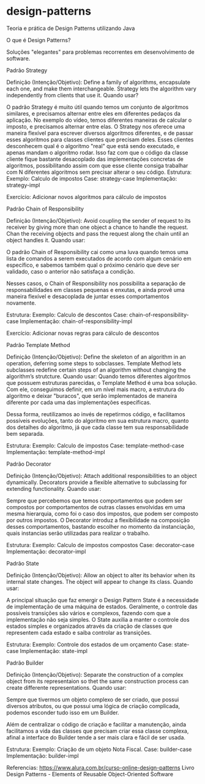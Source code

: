 # design-patterns
Teoria e prática de Design Patterns utilizando Java

O que é Design Patterns?

Soluções "elegantes" para problemas recorrentes em desenvolvimento de software.

Padrão Strategy

Definição (Intenção/Objetivo): Define a family of algorithms, encapsulate each one, and make them interchangeable. Strategy lets the algorithm vary independently from clients that use it.
Quando usar?

O padrão Strategy é muito útil quando temos um conjunto de algoritmos similares, e precisamos alternar entre eles em diferentes pedaços da aplicação.
No exemplo do vídeo, temos diferentes maneiras de calcular o imposto, e precisamos alternar entre elas.
O Strategy nos oferece uma maneira flexível para escrever diversos algoritmos diferentes, e de passar esses algoritmos para classes clientes que precisam deles. Esses clientes desconhecem qual é o algoritmo "real" que está sendo executado, e apenas mandam o algoritmo rodar. Isso faz com que o código da classe cliente fique bastante desacoplado das implementações concretas de algoritmos, possibilitando assim com que esse cliente consiga trabalhar com N diferentes algoritmos sem precisar alterar o seu código.
Estrutura: 
Exemplo: Calculo de impostos
Case: strategy-case
Implementação: strategy-impl

Exercício: Adicionar novos algoritmos para cálculo de impostos

Padrão Chain of Responsibility

Definição (Intenção/Objetivo): Avoid coupling the sender of request to its receiver by giving more than one object a chance to handle the request. Chan the receiving objects and pass the request along the chain until an object handles it.
Quando usar:

O padrão Chain of Responsibility cai como uma luva quando temos uma lista de comandos a serem executados de acordo com algum cenário em específico, e sabemos também qual o próximo cenário que deve ser validado, caso o anterior não satisfaça a condição.

Nesses casos, o Chain of Responsibility nos possibilita a separação de responsabilidades em classes pequenas e enxutas, e ainda provê uma maneira flexível e desacoplada de juntar esses comportamentos novamente.

Estrutura: 
Exemplo: Calculo de descontos
Case: chain-of-responsibility-case
Implementação: chain-of-responsibility-impl

Exercício: Adicionar novas regras para cálculo de descontos

Padrão Template Method

Definição (Intenção/Objetivo): Define the skeleton of an algorithm in an operation, deferring some steps to sobclasses. Template Method lets subclasses redefine certain steps of an algorithm without changing the algorithm’s strutcture.
Quando usar:
Quando temos diferentes algoritmos que possuem estruturas parecidas, o Template Method é uma boa solução. Com ele, conseguimos definir, em um nível mais macro, a estrutura do algoritmo e deixar "buracos", que serão implementados de maneira diferente por cada uma das implementações específicas.

Dessa forma, reutilizamos ao invés de repetirmos código, e facilitamos possíveis evoluções, tanto do algoritmo em sua estrutura macro, quanto dos detalhes do algoritmo, já que cada classe tem sua responsabilidade bem separada.

Estrutura: 
Exemplo: Calculo de impostos
Case: template-method-case
Implementação: template-method-impl


Padrão Decorator

Definição (Intenção/Objetivo): Attach additional responsibilities to an object dynamically. Decorators provide a flexible alternative to subclassing for extending functionality.
Quando usar:

Sempre que percebemos que temos comportamentos que podem ser compostos por comportamentos de outras classes envolvidas em uma mesma hierarquia, como foi o caso dos impostos, que podem ser composto por outros impostos. O Decorator introduz a flexibilidade na composição desses comportamentos, bastando escolher no momento da instanciação, quais instancias serão utilizadas para realizar o trabalho.

Estrutura: 
Exemplo: Calculo de impostos compostos
Case: decorator-case
Implementação: decorator-impl

Padrão State

Definição (Intenção/Objetivo): Allow an object to alter its behavior when its internal state changes. The object will appear to change its class.
Quando usar:

A principal situação que faz emergir o Design Pattern State é a necessidade de implementação de uma máquina de estados. Geralmente, o controle das possíveis transições são vários e complexos, fazendo com que a implementação não seja simples. O State auxilia a manter o controle dos estados simples e organizados através da criação de classes que representem cada estado e saiba controlar as transições.

Estrutura: 
Exemplo: Controle dos estados de um orçamento
Case: state-case
Implementação: state-impl

Padrão Builder

Definição (Intenção/Objetivo): Separate the construction of a complex object from its representaion so thet the same construction process can create differente representations.
Quando usar:

Sempre que tivermos um objeto complexo de ser criado, que possui diversos atributos, ou que possui uma lógica de criação complicada, podemos esconder tudo isso em um Builder.

Além de centralizar o código de criação e facilitar a manutenção, ainda facilitamos a vida das classes que precisam criar essa classe complexa, afinal a interface do Builder tende a ser mais clara e fácil de ser usada.

Estrutura: 
Exemplo: Criação de um objeto Nota Fiscal.
Case: builder-case
Implementação: builder-impl



Referencias:
https://www.alura.com.br/curso-online-design-patterns
Livro Design Patterns - Elements of Reusable Object-Oriented Software

